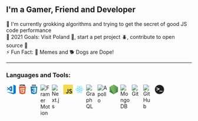 ## I'm a Gamer, Friend and Developer
:seedling: I'm currently grokking algorithms and trying to get the secret of good JS code performance  
:crystal_ball: 2021 Goals: Visit Poland :ocean:, start a pet project :beetle:, contribute to open source :floppy_disk:  
:zap: Fun Fact: :new_moon_with_face: Memes and :dog2: Dogs are Dope!

<hr />

### Languages and Tools:

<img align="left" alt="Visual Studio Code" width="26px" style="margin-right: 5px" src="https://raw.githubusercontent.com/github/explore/80688e429a7d4ef2fca1e82350fe8e3517d3494d/topics/visual-studio-code/visual-studio-code.png" />
<img align="left" alt="HTML5" width="26px" style="margin-right: 5px" src="https://raw.githubusercontent.com/github/explore/80688e429a7d4ef2fca1e82350fe8e3517d3494d/topics/html/html.png" />
<img align="left" alt="CSS3" width="26px" style="margin-right: 5px" src="https://raw.githubusercontent.com/github/explore/80688e429a7d4ef2fca1e82350fe8e3517d3494d/topics/css/css.png" />
<img align="left" alt="Framer Motion" width="26px" style="margin-right: 5px" src="https://i.ibb.co/3fJr4rS/framer-motion.png" />
<img align="left" alt="Next.js" width="26px" style="margin-right: 5px" src="https://i.ibb.co/kgDhQGT/next-js.png" />
<img align="left" alt="JavaScript" width="26px" style="margin-right: 5px" src="https://raw.githubusercontent.com/github/explore/80688e429a7d4ef2fca1e82350fe8e3517d3494d/topics/javascript/javascript.png" />
<img align="left" alt="React" width="26px" style="margin-right: 5px" src="https://raw.githubusercontent.com/github/explore/80688e429a7d4ef2fca1e82350fe8e3517d3494d/topics/react/react.png" />
<img align="left" alt="GraphQL" width="26px" style="margin-right: 5px" src="https://frontend-stuff.com/static/graphql-a7f48025c2fde4f2dc3cbee5f2a44ddf.png" />
<img align="left" alt="Apollo" width="26px" style="margin-right: 5px" src="https://cdn.worldvectorlogo.com/logos/apollostack.svg" />
<img align="left" alt="Node.js" width="26px" style="margin-right: 5px" src="https://raw.githubusercontent.com/github/explore/80688e429a7d4ef2fca1e82350fe8e3517d3494d/topics/nodejs/nodejs.png" />
<img align="left" alt="MongoDB" width="26px" style="margin-right: 5px" src="https://i.ibb.co/9rBCbsc/mongodb-logo.png" />
<img align="left" alt="Git" width="26px" style="margin-right: 5px" src="https://cdn.worldvectorlogo.com/logos/git-icon.svg" />
<img align="left" alt="GitHub" width="26px" style="margin-right: 5px" src="https://hsto.org/files/52c/92a/d99/52c92ad997ef4e849817a64acd5ce587.png" />
<img align="left" alt="Terminal" width="26px" style="margin-right: 5px" src="https://raw.githubusercontent.com/github/explore/80688e429a7d4ef2fca1e82350fe8e3517d3494d/topics/terminal/terminal.png" />


[//]: # (Links)

[website]: http://jackuait.surge.sh/

